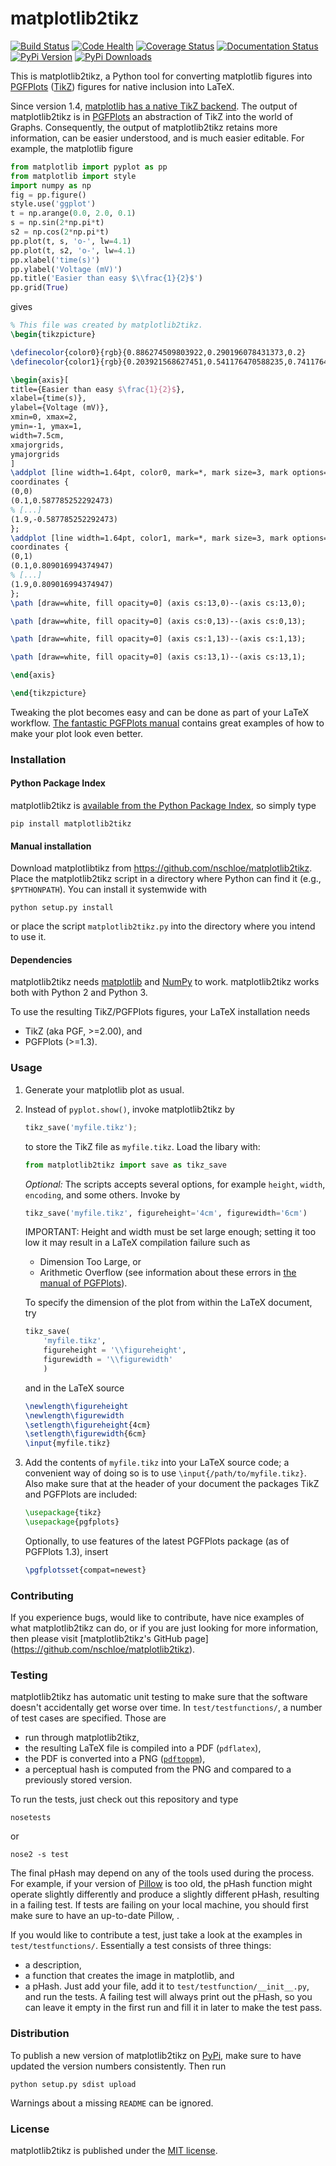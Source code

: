 # matplotlib2tikz

[![Build Status](https://travis-ci.org/nschloe/matplotlib2tikz.svg?branch=master)](https://travis-ci.org/nschloe/matplotlib2tikz)
[![Code Health](https://landscape.io/github/nschloe/matplotlib2tikz/master/landscape.png)](https://landscape.io/github/nschloe/matplotlib2tikz/master)
[![Coverage Status](https://coveralls.io/repos/nschloe/matplotlib2tikz/badge.svg?branch=master&service=github)](https://coveralls.io/github/nschloe/matplotlib2tikz?branch=master)
[![Documentation Status](https://readthedocs.org/projects/matplotlib2tikz/badge/?version=latest)](https://readthedocs.org/projects/matplotlib2tikz/?badge=latest)
[![PyPi Version](https://img.shields.io/pypi/v/matplotlib2tikz.svg)](https://pypi.python.org/pypi/matplotlib2tikz/0.2.0)
[![PyPi Downloads](https://img.shields.io/pypi/dm/matplotlib2tikz.svg)](https://pypi.python.org/pypi/matplotlib2tikz/0.2.0)

This is matplotlib2tikz, a Python tool for converting matplotlib figures into
[PGFPlots](https://www.ctan.org/pkg/pgfplots)
([TikZ](https://www.ctan.org/pkg/pgf)) figures for native inclusion into LaTeX.

Since version 1.4, [matplotlib has a native
TikZ backend](http://matplotlib.org/users/whats_new.html#pgf-tikz-backend).
The output of matplotlib2tikz is in
[PGFPlots](http://pgfplots.sourceforge.net/pgfplots.pdf) an abstraction of TikZ
into the world of Graphs. Consequently, the output of matplotlib2tikz retains
more information, can be easier understood, and is much easier editable. For
example, the matplotlib figure
```python
from matplotlib import pyplot as pp
from matplotlib import style
import numpy as np
fig = pp.figure()
style.use('ggplot')
t = np.arange(0.0, 2.0, 0.1)
s = np.sin(2*np.pi*t)
s2 = np.cos(2*np.pi*t)
pp.plot(t, s, 'o-', lw=4.1)
pp.plot(t, s2, 'o-', lw=4.1)
pp.xlabel('time(s)')
pp.ylabel('Voltage (mV)')
pp.title('Easier than easy $\\frac{1}{2}$')
pp.grid(True)
```
gives
```latex
% This file was created by matplotlib2tikz.
\begin{tikzpicture}

\definecolor{color0}{rgb}{0.886274509803922,0.290196078431373,0.2}
\definecolor{color1}{rgb}{0.203921568627451,0.541176470588235,0.741176470588235}

\begin{axis}[
title={Easier than easy $\frac{1}{2}$},
xlabel={time(s)},
ylabel={Voltage (mV)},
xmin=0, xmax=2,
ymin=-1, ymax=1,
width=7.5cm,
xmajorgrids,
ymajorgrids
]
\addplot [line width=1.64pt, color0, mark=*, mark size=3, mark options={draw=black}]
coordinates {
(0,0)
(0.1,0.587785252292473)
% [...]
(1.9,-0.587785252292473)
};
\addplot [line width=1.64pt, color1, mark=*, mark size=3, mark options={draw=black}]
coordinates {
(0,1)
(0.1,0.809016994374947)
% [...]
(1.9,0.809016994374947)
};
\path [draw=white, fill opacity=0] (axis cs:13,0)--(axis cs:13,0);

\path [draw=white, fill opacity=0] (axis cs:0,13)--(axis cs:0,13);

\path [draw=white, fill opacity=0] (axis cs:1,13)--(axis cs:1,13);

\path [draw=white, fill opacity=0] (axis cs:13,1)--(axis cs:13,1);

\end{axis}

\end{tikzpicture}
```
Tweaking the plot becomes easy and can be done as part of your LaTeX workflow.
[The fantastic PGFPlots manual](http://pgfplots.sourceforge.net/pgfplots.pdf)
contains great examples of how to make your plot look even better.

### Installation

#### Python Package Index

matplotlib2tikz is [available from the Python Package
Index](https://pypi.python.org/pypi/matplotlib2tikz/), so simply type
```
pip install matplotlib2tikz
```

#### Manual installation

Download matplotlibtikz from https://github.com/nschloe/matplotlib2tikz.
Place the matplotlib2tikz script in a directory where Python can find it (e.g.,
`$PYTHONPATH`).  You can install it systemwide with
```
python setup.py install
```
or place the script `matplotlib2tikz.py` into the directory where you intend to
use it.

#### Dependencies

matplotlib2tikz needs [matplotlib](http://matplotlib.org/) and
[NumPy](http://www.numpy.org/) to work. matplotlib2tikz works both with
Python 2 and Python 3.

To use the resulting TikZ/PGFPlots figures, your LaTeX installation needs

  * TikZ (aka PGF, >=2.00), and
  * PGFPlots (>=1.3).


### Usage

1. Generate your matplotlib plot as usual.

2. Instead of `pyplot.show()`, invoke matplotlib2tikz by
    ```python
    tikz_save('myfile.tikz');
    ```
   to store the TikZ file as `myfile.tikz`. Load the libary with:
    ```python
    from matplotlib2tikz import save as tikz_save
    ```
   _Optional:_
   The scripts accepts several options, for example `height`, `width`,
   `encoding`, and some others. Invoke by
    ```python
    tikz_save('myfile.tikz', figureheight='4cm', figurewidth='6cm')
    ```

   IMPORTANT:
   Height and width must be set large enough; setting it too low it may
   result in a LaTeX compilation failure such as
      - Dimension Too Large, or
      - Arithmetic Overflow
   (see information about these errors in [the manual of PGFPlots](http://pgfplots.sourceforge.net/pgfplots.pdf)).

   To specify the dimension of the plot from within the LaTeX document, try
    ```python
    tikz_save(
        'myfile.tikz',
        figureheight = '\\figureheight',
        figurewidth = '\\figurewidth'
        )
    ```
    and in the LaTeX source
    ```latex
    \newlength\figureheight
    \newlength\figurewidth
    \setlength\figureheight{4cm}
    \setlength\figurewidth{6cm}
    \input{myfile.tikz}
    ```
 
3. Add the contents of `myfile.tikz` into your LaTeX source code; a convenient
   way of doing so is to use `\input{/path/to/myfile.tikz}`. Also make sure
   that at the header of your document the packages TikZ and PGFPlots are
   included:
    ```latex
    \usepackage{tikz}
    \usepackage{pgfplots}
    ```
   Optionally, to use features of the latest PGFPlots package (as of
   PGFPlots 1.3), insert
    ```latex
    \pgfplotsset{compat=newest}
    ```
    
### Contributing

If you experience bugs, would like to contribute, have nice examples of what
matplotlib2tikz can do, or if you are just looking for more information, then
please visit [matplotlib2tikz's GitHub page]
(https://github.com/nschloe/matplotlib2tikz).


### Testing

matplotlib2tikz has automatic unit testing to make sure that the software
doesn't accidentally get worse over time. In `test/testfunctions/`, a number of
test cases are specified. Those are

 * run through matplotlib2tikz,
 * the resulting LaTeX file is compiled into a PDF (`pdflatex`),
 * the PDF is converted into a PNG
   ([`pdftoppm`](http://poppler.freedesktop.org/)),
 * a perceptual hash is computed from the PNG and compared to a previously
   stored version.

To run the tests, just check out this repository and type
```
nosetests
```
or
```
nose2 -s test
```

The final pHash may depend on any of the tools used during the process. For
example, if your version of [Pillow](https://pypi.python.org/pypi/Pillow/3.0.0)
is too old, the pHash function might operate slightly differently and produce a
slightly different pHash, resulting in a failing test. If tests are failing on
your local machine, you should first make sure to have an up-to-date Pillow, .

If you would like to contribute a test, just take a look at the examples in
`test/testfunctions/`. Essentially a test consists of three things:
  * a description,
  * a function that creates the image in matplotlib, and
  * a pHash.
Just add your file, add it to `test/testfunction/__init__.py`, and run the
tests. A failing test will always print out the pHash, so you can leave it
empty in the first run and fill it in later to make the test pass.

### Distribution

To publish a new version of matplotlib2tikz on
[PyPi](https://pypi.python.org/pypi/matplotlib2tikz), make sure to have updated
the version numbers consistently. Then run
```
python setup.py sdist upload
```
Warnings about a missing `README` can be ignored.


### License

matplotlib2tikz is published under the [MIT license](https://en.wikipedia.org/wiki/MIT_License).
